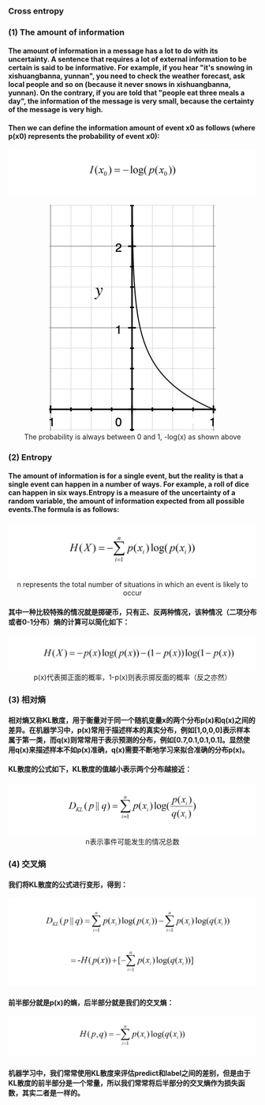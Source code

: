 ### Cross entropy
### (1) The amount of information
#### The amount of information in a message has a lot to do with its uncertainty. A sentence that requires a lot of external information to be certain is said to be informative. For example, if you hear "it's snowing in xishuangbanna, yunnan", you need to check the weather forecast, ask local people and so on (because it never snows in xishuangbanna, yunnan). On the contrary, if you are told that "people eat three meals a day", the information of the message is very small, because the certainty of the message is very high.

#### Then we can define the information amount of event x0 as follows (where p(x0) represents the probability of event x0):
<p align="center">
<img src="/images/90.png"><br/>
</p>

<p align="center">
<img src="/images/89.jpg"><br/>
The probability is always between 0 and 1, -log(x) as shown above
</p>

### (2) Entropy
#### The amount of information is for a single event, but the reality is that a single event can happen in a number of ways. For example, a roll of dice can happen in six ways.Entropy is a measure of the uncertainty of a random variable, the amount of information expected from all possible events.The formula is as follows:
<p align="center">
<img src="/images/91.png"><br/>
n represents the total number of situations in which an event is likely to occur
</p>

#### 其中一种比较特殊的情况就是掷硬币，只有正、反两种情况，该种情况（二项分布或者0-1分布）熵的计算可以简化如下：
<p align="center">
<img src="/images/92.png"><br/>
p(x)代表掷正面的概率，1-p(x)则表示掷反面的概率（反之亦然）
</p>

### (3) 相对熵
#### 相对熵又称KL散度，用于衡量对于同一个随机变量x的两个分布p(x)和q(x)之间的差异。在机器学习中，p(x)常用于描述样本的真实分布，例如[1,0,0,0]表示样本属于第一类，而q(x)则常常用于表示预测的分布，例如[0.7,0.1,0.1,0.1]。显然使用q(x)来描述样本不如p(x)准确，q(x)需要不断地学习来拟合准确的分布p(x)。

#### KL散度的公式如下，KL散度的值越小表示两个分布越接近：
<p align="center">
<img src="/images/93.png"><br/>
n表示事件可能发生的情况总数
</p>

### (4) 交叉熵
#### 我们将KL散度的公式进行变形，得到：
<p align="center">
<img src="/images/94.png"><br/>
</p>

#### 前半部分就是p(x)的熵，后半部分就是我们的交叉熵：
<p align="center">
<img src="/images/95.png"><br/>
</p>

#### 机器学习中，我们常常使用KL散度来评估predict和label之间的差别，但是由于KL散度的前半部分是一个常量，所以我们常常将后半部分的交叉熵作为损失函数，其实二者是一样的。

